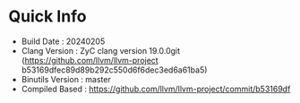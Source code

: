 # Quick Info
* Build Date : 20240205
* Clang Version : ZyC clang version 19.0.0git (https://github.com/llvm/llvm-project b53169dfec89d89b292c550d6f6dec3ed6a61ba5)
* Binutils Version : master
* Compiled Based : https://github.com/llvm/llvm-project/commit/b53169df

